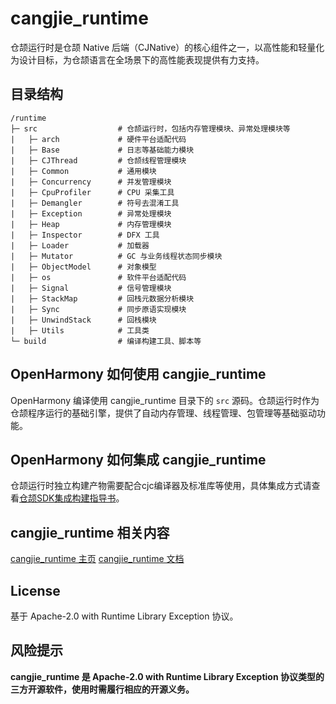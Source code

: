 # cangjie_runtime

仓颉运行时是仓颉 Native 后端（CJNative）的核心组件之一，以高性能和轻量化为设计目标，为仓颉语言在全场景下的高性能表现提供有力支持。

## 目录结构

```
/runtime
├─ src                  # 仓颉运行时，包括内存管理模块、异常处理模块等
|   ├─ arch             # 硬件平台适配代码
|   ├─ Base             # 日志等基础能力模块
|   ├─ CJThread         # 仓颉线程管理模块
|   ├─ Common           # 通用模块
|   ├─ Concurrency      # 并发管理模块
|   ├─ CpuProfiler      # CPU 采集工具
|   ├─ Demangler        # 符号去混淆工具
|   ├─ Exception        # 异常处理模块
|   ├─ Heap             # 内存管理模块
|   ├─ Inspector        # DFX 工具
|   ├─ Loader           # 加载器
|   ├─ Mutator          # GC 与业务线程状态同步模块
|   ├─ ObjectModel      # 对象模型
|   ├─ os               # 软件平台适配代码
|   ├─ Signal           # 信号管理模块
|   ├─ StackMap         # 回栈元数据分析模块
|   ├─ Sync             # 同步原语实现模块
|   ├─ UnwindStack      # 回栈模块
|   ├─ Utils            # 工具类
└─ build                # 编译构建工具、脚本等
```

## OpenHarmony 如何使用 cangjie_runtime

OpenHarmony 编译使用 cangjie_runtime 目录下的 `src` 源码。仓颉运行时作为仓颉程序运行的基础引擎，提供了自动内存管理、线程管理、包管理等基础驱动功能。

## OpenHarmony 如何集成 cangjie_runtime

仓颉运行时独立构建产物需要配合cjc编译器及标准库等使用，具体集成方式请查看[仓颉SDK集成构建指导书](https://gitcode.com/Cangjie/cangjie_build/blob/dev/README_zh.md)。

## cangjie_runtime 相关内容

[cangjie_runtime 主页](https://gitcode.com/Cangjie/cangjie_runtime)
[cangjie_runtime 文档](https://gitcode.com/Cangjie/cangjie_runtime/blob/dev/README_zh.md)

## License

基于 Apache-2.0 with Runtime Library Exception 协议。

## 风险提示

**cangjie_runtime 是 Apache-2.0 with Runtime Library Exception 协议类型的三方开源软件，使用时需履行相应的开源义务。**
